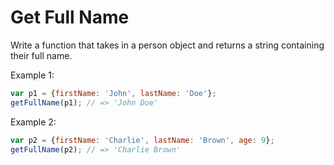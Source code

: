 # Get Full Name

Write a function that takes in a person object and returns a string containing their full name.  

Example 1:

```js
var p1 = {firstName: 'John', lastName: 'Doe'};
getFullName(p1); // => 'John Doe'
```

Example 2:

```js
var p2 = {firstName: 'Charlie', lastName: 'Brown', age: 9};
getFullName(p2); // => 'Charlie Brown'
```